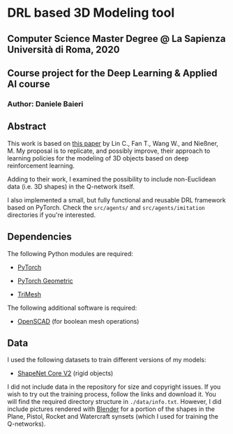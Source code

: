# DRL based 3D Modeling tool

## Computer Science Master Degree @ La Sapienza Università di Roma, 2020
## Course project for the Deep Learning & Applied AI course

### Author: Daniele Baieri

## Abstract

This work is based on [this paper](https://arxiv.org/abs/2003.12397) by Lin C., Fan T., Wang W., and Nießner, M. My proposal is to replicate, and possibly improve, their approach to learning policies for the modeling of 3D objects based on deep reinforcement learning. 

Adding to their work, I examined the possibility to include non-Euclidean data (i.e. 3D shapes) in the Q-network itself.

I also implemented a small, but fully functional and reusable DRL framework based on PyTorch. Check the `src/agents/` and `src/agents/imitation` directories if you're interested.

## Dependencies

The following Python modules are required:

* [PyTorch](https://pytorch.org/)

* [PyTorch Geometric](https://github.com/rusty1s/pytorch_geometric)

* [TriMesh](https://github.com/mikedh/trimesh)

The following additional software is required:

* [OpenSCAD](https://www.openscad.org/) (for boolean mesh operations)

## Data

I used the following datasets to train different versions of my models:

* [ShapeNet Core V2](https://www.shapenet.org/) (rigid objects)

I did not include data in the repository for size and copyright issues. If you wish to try out the training process, follow the links and download it. You will find the required directory structure in `./data/info.txt`.
However, I did include pictures rendered with [Blender](https://www.blender.org/) for a portion of the shapes in the Plane, Pistol, Rocket and Watercraft synsets (which I used for training the Q-networks). 

